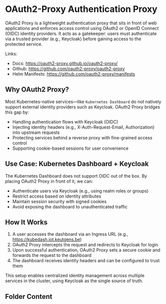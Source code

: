 # OAuth2-Proxy Authentication Proxy
OAuth2 Proxy is a lightweight authentication proxy that sits in front of web applications and enforces access control using OAuth2 or OpenID Connect (OIDC) identity providers. It acts as a gatekeeper: users must authenticate via a trusted provider (e.g., Keycloak) before gaining access to the protected service.

Links:
- Docs: https://oauth2-proxy.github.io/oauth2-proxy/
- Github: https://github.com/oauth2-proxy/oauth2-proxy
- Helm Manifests: https://github.com/oauth2-proxy/manifests

## Why OAuth2 Proxy?
Most Kubernetes-native services—like `Kubernetes Dashboard` do not natively support external identity providers such as Keycloak. OAuth2 Proxy bridges this gap by:
- Handling authentication flows with Keycloak (OIDC)
- Injecting identity headers (e.g., X-Auth-Request-Email, Authorization) into upstream requests
- Protecting services behind a reverse proxy with fine-grained access control
- Supporting cookie-based sessions for user convenience

## Use Case: Kubernetes Dashboard + Keycloak
The Kubernetes Dashboard does not support OIDC out of the box. By placing OAuth2 Proxy in front of it, we can:
- Authenticate users via Keycloak (e.g., using realm roles or groups)
- Restrict access based on identity attributes
- Maintain session security with signed cookies
- Avoid exposing the dashboard to unauthenticated traffic

## How It Works
1. A user accesses the dashboard via an Ingress URL (e.g., https://kubedash.iot.keutgens.be)
2. OAuth2 Proxy intercepts the request and redirects to Keycloak for login
3. Upon successful authentication, OAuth2 Proxy sets a secure cookie and forwards the request to the dashboard
4. The dashboard receives identity headers and can be configured to trust them

This setup enables centralized identity management across multiple services in the cluster, using Keycloak as the single source of truth.

## Folder Content
```text

```

